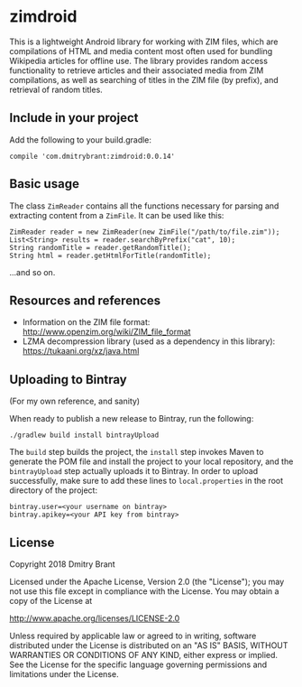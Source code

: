 # zimdroid
This is a lightweight Android library for working with ZIM files, which are compilations of HTML
and media content most often used for bundling Wikipedia articles for offline use.  The library
provides random access functionality to retrieve articles and their associated media from ZIM
compilations, as well as searching of titles in the ZIM file (by prefix), and retrieval of random
titles.

## Include in your project

Add the following to your build.gradle:

`compile 'com.dmitrybrant:zimdroid:0.0.14'`

## Basic usage

The class `ZimReader` contains all the functions necessary for parsing and extracting content from
a `ZimFile`. It can be used like this:

```
ZimReader reader = new ZimReader(new ZimFile("/path/to/file.zim"));
List<String> results = reader.searchByPrefix("cat", 10);
String randomTitle = reader.getRandomTitle();
String html = reader.getHtmlForTitle(randomTitle);
```

...and so on.

## Resources and references

* Information on the ZIM file format: http://www.openzim.org/wiki/ZIM_file_format
* LZMA decompression library (used as a dependency in this library): https://tukaani.org/xz/java.html

## Uploading to Bintray

(For my own reference, and sanity)

When ready to publish a new release to Bintray, run the following:

`./gradlew build install bintrayUpload`

The `build` step builds the project, the `install` step invokes Maven to generate the POM file and
install the project to your local repository, and the `bintrayUpload` step actually uploads it to
Bintray. In order to upload successfully, make sure to add these lines to `local.properties` in the
root directory of the project:

```
bintray.user=<your username on bintray>
bintray.apikey=<your API key from bintray>
```

## License

Copyright 2018 Dmitry Brant

Licensed under the Apache License, Version 2.0 (the "License");
you may not use this file except in compliance with the License.
You may obtain a copy of the License at

   http://www.apache.org/licenses/LICENSE-2.0

Unless required by applicable law or agreed to in writing, software
distributed under the License is distributed on an "AS IS" BASIS,
WITHOUT WARRANTIES OR CONDITIONS OF ANY KIND, either express or implied.
See the License for the specific language governing permissions and
limitations under the License.
